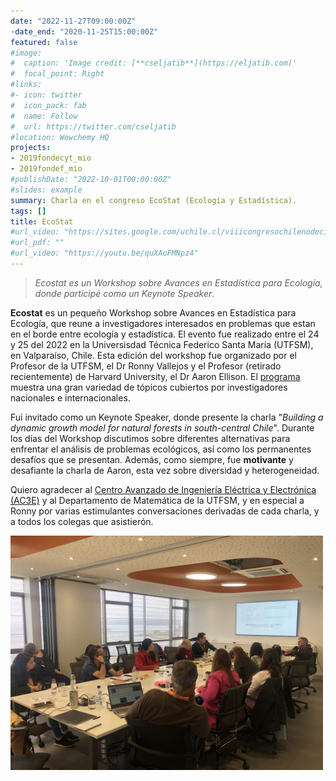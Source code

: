 ```yaml
---
date: "2022-11-27T09:00:00Z"
·date_end: "2020-11-25T15:00:00Z"
featured: false
#image:
#  caption: 'Image credit: [**cseljatib**](https://eljatib.com)'
#  focal_point: Right
#links:
#- icon: twitter
#  icon_pack: fab
#  name: Follow
#  url: https://twitter.com/cseljatib
#location: Wowchemy HQ
projects:
- 2019fondecyt_mio
- 2019fondef_mio
#publishDate: "2022-10-01T00:00:00Z"
#slides: example
summary: Charla en el congreso EcoStat (Ecología y Estadística).
tags: []
title: EcoStat
#url_video: "https://sites.google.com/uchile.cl/viiicongresochilenodecienciasf/inicio"
#url_pdf: ""
#url_video: "https://youtu.be/quXAoFMNpz4"
---
```


> *Ecostat es un Workshop sobre Avances en Estadística para Ecología, donde participé como un Keynote Speaker*.

**Ecostat** es un pequeño Workshop sobre Avances en Estadística para Ecología, que reune a investigadores interesados en problemas que estan en el borde entre ecología y estadística.
 El evento  fue realizado entre el 24 y 25 del 2022 en la Universisdad Técnica Federico Santa María (UTFSM), en Valparaíso, Chile.  Esta edición del workshop fue organizado por el Profesor
de la UTFSM, el Dr Ronny Vallejos y el Profesor (retirado recientemente) de Harvard University, el Dr Aaron Ellison.
El [programa](https://eco-stat.github.io) muestra una gran variedad de tópicos cubiertos por
investigadores nacionales e internacionales.

 Fui invitado como un Keynote Speaker, donde presente  la charla 
   "*Building a dynamic growth model for natural forests in south-central Chile*".
Durante los días del Workshop discutimos sobre diferentes alternativas para enfrentar el análisis de problemas ecológicos, así como los permanentes desafíos que se presentan. Además, como siempre, fue **motivante** y desafiante la charla de Aaron, esta vez sobre diversidad y heterogeneidad. 

Quiero agradecer al  [Centro Avanzado de Ingeniería Eléctrica y Electrónica (AC3E)](https://ac3e.usm.cl) y al Departamento de Matemática de la UTFSM, y en especial a Ronny por varias estimulantes conversaciones derivadas de cada charla, y a todos los colegas que asistierón.

<img src="fotoGrupo1.jpg" width="500">

<!--- 
- **Create** slides using Wowchemy's [_Slides_](https://wowchemy.com/docs/managing-content/#create-slides) feature and link using `slides` parameter in the front matter of the talk file
- **Upload** an existing slide deck to `static/` and link using `url_slides` parameter in the front matter of the talk file
- **Embed** your slides (e.g. Google Slides) or presentation video on this page using [shortcodes](https://wowchemy.com/docs/writing-markdown-latex/).

{{% callout note %}}
Click on the **Slides** button above to view the built-in slides feature.
{{% /callout %}}

> *La [IUFRO](www.iufro.org) es la Unión Internacional de Organizaciones de Investigación Forestal, y se organiza en divisiones y secciones
disciplinarias. Por
ejemplo la Division 4 es sobre Evaluación, Modelación y Manejo.*
-->